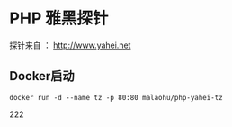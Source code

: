 # PHP 雅黑探针

探针来自 ： http://www.yahei.net 

## Docker启动
```
docker run -d --name tz -p 80:80 malaohu/php-yahei-tz
```
222
